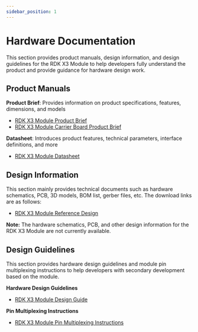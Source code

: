 ```yaml
---
sidebar_position: 1
---
```


# Hardware Documentation

This section provides product manuals, design information, and design guidelines for the RDK X3 Module to help developers fully understand the product and provide guidance for hardware design work.

## Product Manuals

**Product Brief**: Provides information on product specifications, features, dimensions, and models

- [RDK X3 Module Product Brief](https://archive.d-robotics.cc/downloads/hardware/rdk_x3_module/RDK_X3_Module_Product_Brief.pdf)
- [RDK X3 Module Carrier Board Product Brief](https://archive.d-robotics.cc/downloads/hardware/rdk_x3_module/RDK_X3_Module_Carrier_Board_Product_Brief.pdf)

**Datasheet**: Introduces product features, technical parameters, interface definitions, and more

- [RDK X3 Module Datasheet](https://archive.d-robotics.cc/downloads/hardware/rdk_x3_module/RDK_X3_Module_Datasheet.pdf)

## Design Information

This section mainly provides technical documents such as hardware schematics, PCB, 3D models, BOM list, gerber files, etc. The download links are as follows:

- [RDK X3 Module Reference Design](https://archive.d-robotics.cc/downloads/hardware/rdk_x3_module/reference_design)

**Note:** The hardware schematics, PCB, and other design information for the RDK X3 Module are not currently available.

## Design Guidelines

This section provides hardware design guidelines and module pin multiplexing instructions to help developers with secondary development based on the module.

**Hardware Design Guidelines**

- [RDK X3 Module Design Guide](https://archive.d-robotics.cc/downloads/hardware/rdk_x3_module/RDK_X3_Module_Design_Guide.pdf)

**Pin Multiplexing Instructions**

- [RDK X3 Module Pin Multiplexing Instructions](https://archive.d-robotics.cc/downloads/hardware/rdk_x3_module/RDK_X3_Module_PINMUX.xlsx)